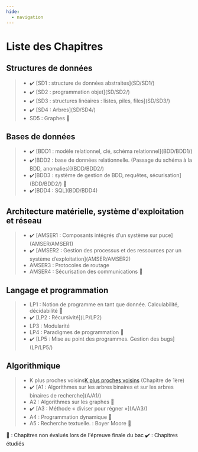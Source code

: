 ```yaml
---
hide:
  - navigation
---
```


# **Liste des Chapitres** 

## Structures de données
> -  <!--SD1 : structure de données abstraites -->✔️ [SD1 : structure de données abstraites](SD/SD1/)  
> -  <!--SD2 : programmation objet-->✔️ [SD2 : programmation objet](SD/SD2/)
> -  <!--SD3 : structures linéaires : listes, piles, files-->✔️ [SD3 : structures linéaires : listes, piles, files](SD/SD3/)  
> -  <!--SD4 : Arbres-->✔️ [SD4 : Arbres](SD/SD4/)  
> -  SD5 : Graphes<!--✔️ [SD5 : Graphes](SD/SD5/)--> 🐌

## Bases de données
> -  <!--BDD1 : modèle relationnel, clé, schéma relationnel-->✔️ [BDD1 : modèle relationnel, clé, schéma relationnel](BDD/BDD1/)
> -  <!--BDD2 : base de données relationnelle. (Passage du schéma à la BDD, anomalies)-->✔️[BDD2 : base de données relationnelle. (Passage du schéma à la BDD, anomalies)](BDD/BDD2/)
> -  <!--BDD3 : système de gestion de BDD, requêtes, sécurisation-->✔️[BDD3 : système de gestion de BDD, requêtes, sécurisation](BDD/BDD2/) 🐌  
> -  <!--BDD4 : SQL-->✔️[BDD4 : SQL](BDD/BDD4)

## Architecture matérielle, système d'exploitation et réseau
> -  <!--AMSER1 : Composants intégrés d’un système sur puce-->✔️ [AMSER1 : Composants intégrés d’un système sur puce](AMSER/AMSER1)   
> -  <!--AMSER2 : Gestion des processus et des ressources par un système d’exploitation-->✔️ [AMSER2 : Gestion des processus et des ressources par un système d’exploitation](AMSER/AMSER2)  
> -  AMSER3 : Protocoles de routage<!--✔️ [AMSER3 : Protocoles de routage](AMSER/AMSER3)-->
> -  AMSER4 : Sécurisation des communications<!--✔️ [AMSER4 : Sécurisation des communications](AMSER/AMSER4)--> 🐌

## Langage et programmation
> -  LP1 : Notion de programme en tant que donnée. Calculabilité, décidabilité 🐌  
> -  <!--LP2 : Récursivité-->✔️ [LP2 : Récursivité](LP/LP2)
> -  LP3 : Modularité<!--✔️ [LP3 : Modularité ](LP/LP3)-->
> -  LP4 : Paradigmes de programmation 🐌  
> -  <!--LP5 : Mise au point des programmes. Gestion des bugs-->✔️ [LP5 : Mise au point des programmes. Gestion des bugs](LP/LP5/)


## Algorithmique
> -  K plus proches voisins[K plus proches voisins](A/13/) (Chapitre de 1ère)
> -  <!--A1 : Algorithmes sur les arbres binaires et sur les arbres binaires de recherche-->✔️ [A1 : Algorithmes sur les arbres binaires et sur les arbres binaires de recherche](A/A1/)  
> -  A2 : Algorithmes sur les graphes<!--✔️ [A2 : Algorithmes sur les graphes](A/A2/)--> 🐌  
> -  <!--A3 : Méthode « diviser pour régner »-->✔️ [A3 : Méthode « diviser pour régner »](A/A3/)   
> - A4 : Programmation dynamique 🐌  
> - A5 : Recherche textuelle. : Boyer Moore 🐌

🐌 : Chapitres non évalués lors de l'épreuve finale du bac
✔️ : Chapitres étudiés